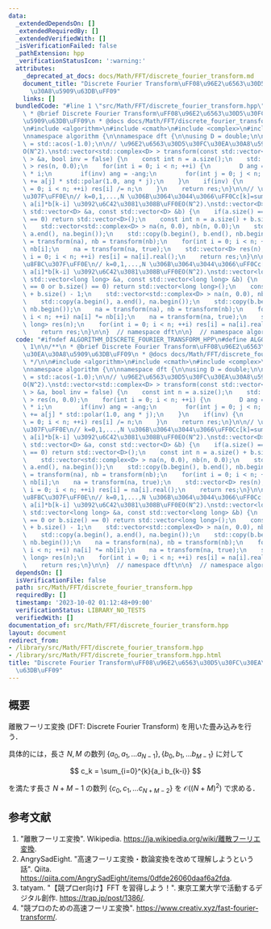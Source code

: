 ```yaml
---
data:
  _extendedDependsOn: []
  _extendedRequiredBy: []
  _extendedVerifiedWith: []
  _isVerificationFailed: false
  _pathExtension: hpp
  _verificationStatusIcon: ':warning:'
  attributes:
    _deprecated_at_docs: docs/Math/FFT/discrete_fourier_transform.md
    document_title: "Discrete Fourier Transform\uFF08\u96E2\u6563\u30D5\u30FC\u30EA\
      \u30A8\u5909\u63DB\uFF09"
    links: []
  bundledCode: "#line 1 \"src/Math/FFT/discrete_fourier_transform.hpp\"\n\n\n\n/**\n\
    \ * @brief Discrete Fourier Transform\uFF08\u96E2\u6563\u30D5\u30FC\u30EA\u30A8\
    \u5909\u63DB\uFF09\n * @docs docs/Math/FFT/discrete_fourier_transform.md\n */\n\
    \n#include <algorithm>\n#include <cmath>\n#include <complex>\n#include <vector>\n\
    \nnamespace algorithm {\n\nnamespace dft {\n\nusing D = double;\n\nconst D PI\
    \ = std::acos(-1.0);\n\n// \u96E2\u6563\u30D5\u30FC\u30EA\u30A8\u5909\u63DB\uFF0E\
    O(N^2).\nstd::vector<std::complex<D> > transform(const std::vector<std::complex<D>\
    \ > &a, bool inv = false) {\n    const int n = a.size();\n    std::vector<std::complex<D>\
    \ > res(n, 0.0);\n    for(int i = 0; i < n; ++i) {\n        D ang = 2 * PI / n\
    \ * i;\n        if(inv) ang = -ang;\n        for(int j = 0; j < n; ++j) res[i]\
    \ += a[j] * std::polar(1.0, ang * j);\n    }\n    if(inv) {\n        for(int i\
    \ = 0; i < n; ++i) res[i] /= n;\n    }\n    return res;\n}\n\n// \u7573\u307F\u8FBC\
    \u307F\uFF0E\n// k=0,1,...,N \u306B\u3064\u3044\u3066\uFF0Cc[k]=sum_{i=0}^{k}\
    \ a[i]*b[k-i] \u3092\u6C42\u3081\u308B\uFF0EO(N^2).\nstd::vector<D> convolve(const\
    \ std::vector<D> &a, const std::vector<D> &b) {\n    if(a.size() == 0 or b.size()\
    \ == 0) return std::vector<D>();\n    const int n = a.size() + b.size() - 1;\n\
    \    std::vector<std::complex<D> > na(n, 0.0), nb(n, 0.0);\n    std::copy(a.begin(),\
    \ a.end(), na.begin());\n    std::copy(b.begin(), b.end(), nb.begin());\n    na\
    \ = transform(na), nb = transform(nb);\n    for(int i = 0; i < n; ++i) na[i] *=\
    \ nb[i];\n    na = transform(na, true);\n    std::vector<D> res(n);\n    for(int\
    \ i = 0; i < n; ++i) res[i] = na[i].real();\n    return res;\n}\n\n// \u7573\u307F\
    \u8FBC\u307F\uFF0E\n// k=0,1,...,N \u306B\u3064\u3044\u3066\uFF0Cc[k]=sum_{i=0}^{k}\
    \ a[i]*b[k-i] \u3092\u6C42\u3081\u308B\uFF0EO(N^2).\nstd::vector<long long> convolve(const\
    \ std::vector<long long> &a, const std::vector<long long> &b) {\n    if(a.size()\
    \ == 0 or b.size() == 0) return std::vector<long long>();\n    const int n = a.size()\
    \ + b.size() - 1;\n    std::vector<std::complex<D> > na(n, 0.0), nb(n, 0.0);\n\
    \    std::copy(a.begin(), a.end(), na.begin());\n    std::copy(b.begin(), b.end(),\
    \ nb.begin());\n    na = transform(na), nb = transform(nb);\n    for(int i = 0;\
    \ i < n; ++i) na[i] *= nb[i];\n    na = transform(na, true);\n    std::vector<long\
    \ long> res(n);\n    for(int i = 0; i < n; ++i) res[i] = na[i].real() + 0.5;\n\
    \    return res;\n}\n\n}  // namespace dft\n\n}  // namespace algorithm\n\n\n"
  code: "#ifndef ALGORITHM_DISCRETE_FOURIER_TRANSFORM_HPP\n#define ALGORITHM_DISCRETE_FOURIER_TRANSFORM_HPP\
    \ 1\n\n/**\n * @brief Discrete Fourier Transform\uFF08\u96E2\u6563\u30D5\u30FC\
    \u30EA\u30A8\u5909\u63DB\uFF09\n * @docs docs/Math/FFT/discrete_fourier_transform.md\n\
    \ */\n\n#include <algorithm>\n#include <cmath>\n#include <complex>\n#include <vector>\n\
    \nnamespace algorithm {\n\nnamespace dft {\n\nusing D = double;\n\nconst D PI\
    \ = std::acos(-1.0);\n\n// \u96E2\u6563\u30D5\u30FC\u30EA\u30A8\u5909\u63DB\uFF0E\
    O(N^2).\nstd::vector<std::complex<D> > transform(const std::vector<std::complex<D>\
    \ > &a, bool inv = false) {\n    const int n = a.size();\n    std::vector<std::complex<D>\
    \ > res(n, 0.0);\n    for(int i = 0; i < n; ++i) {\n        D ang = 2 * PI / n\
    \ * i;\n        if(inv) ang = -ang;\n        for(int j = 0; j < n; ++j) res[i]\
    \ += a[j] * std::polar(1.0, ang * j);\n    }\n    if(inv) {\n        for(int i\
    \ = 0; i < n; ++i) res[i] /= n;\n    }\n    return res;\n}\n\n// \u7573\u307F\u8FBC\
    \u307F\uFF0E\n// k=0,1,...,N \u306B\u3064\u3044\u3066\uFF0Cc[k]=sum_{i=0}^{k}\
    \ a[i]*b[k-i] \u3092\u6C42\u3081\u308B\uFF0EO(N^2).\nstd::vector<D> convolve(const\
    \ std::vector<D> &a, const std::vector<D> &b) {\n    if(a.size() == 0 or b.size()\
    \ == 0) return std::vector<D>();\n    const int n = a.size() + b.size() - 1;\n\
    \    std::vector<std::complex<D> > na(n, 0.0), nb(n, 0.0);\n    std::copy(a.begin(),\
    \ a.end(), na.begin());\n    std::copy(b.begin(), b.end(), nb.begin());\n    na\
    \ = transform(na), nb = transform(nb);\n    for(int i = 0; i < n; ++i) na[i] *=\
    \ nb[i];\n    na = transform(na, true);\n    std::vector<D> res(n);\n    for(int\
    \ i = 0; i < n; ++i) res[i] = na[i].real();\n    return res;\n}\n\n// \u7573\u307F\
    \u8FBC\u307F\uFF0E\n// k=0,1,...,N \u306B\u3064\u3044\u3066\uFF0Cc[k]=sum_{i=0}^{k}\
    \ a[i]*b[k-i] \u3092\u6C42\u3081\u308B\uFF0EO(N^2).\nstd::vector<long long> convolve(const\
    \ std::vector<long long> &a, const std::vector<long long> &b) {\n    if(a.size()\
    \ == 0 or b.size() == 0) return std::vector<long long>();\n    const int n = a.size()\
    \ + b.size() - 1;\n    std::vector<std::complex<D> > na(n, 0.0), nb(n, 0.0);\n\
    \    std::copy(a.begin(), a.end(), na.begin());\n    std::copy(b.begin(), b.end(),\
    \ nb.begin());\n    na = transform(na), nb = transform(nb);\n    for(int i = 0;\
    \ i < n; ++i) na[i] *= nb[i];\n    na = transform(na, true);\n    std::vector<long\
    \ long> res(n);\n    for(int i = 0; i < n; ++i) res[i] = na[i].real() + 0.5;\n\
    \    return res;\n}\n\n}  // namespace dft\n\n}  // namespace algorithm\n\n#endif\n"
  dependsOn: []
  isVerificationFile: false
  path: src/Math/FFT/discrete_fourier_transform.hpp
  requiredBy: []
  timestamp: '2023-10-02 01:12:48+09:00'
  verificationStatus: LIBRARY_NO_TESTS
  verifiedWith: []
documentation_of: src/Math/FFT/discrete_fourier_transform.hpp
layout: document
redirect_from:
- /library/src/Math/FFT/discrete_fourier_transform.hpp
- /library/src/Math/FFT/discrete_fourier_transform.hpp.html
title: "Discrete Fourier Transform\uFF08\u96E2\u6563\u30D5\u30FC\u30EA\u30A8\u5909\
  \u63DB\uFF09"
---
```

## 概要

離散フーリエ変換 (DFT: Discrete Fourier Transform) を用いた畳み込みを行う．

具体的には，長さ $N, M$ の数列 $\left\{a_0, a_1, \ldots a_{N-1}\right\}, \left\{b_0, b_1, \ldots b_{M-1}\right\}$ に対して

$$
c_k = \sum_{i=0}^{k}{a_i b_{k-i}}
$$

を満たす長さ $N + M - 1$ の数列 $\left\{c_0, c_1, \ldots c_{N+M-2}\right\}$ を $\mathcal{O}\left(\left(N + M\right)^2\right)$ で求める．


## 参考文献

1. "離散フーリエ変換". Wikipedia. <https://ja.wikipedia.org/wiki/離散フーリエ変換>.
1. AngrySadEight. "高速フーリエ変換・数論変換を改めて理解しようという話". Qiita. <https://qiita.com/AngrySadEight/items/0dfde26060daaf6a2fda>.
1. tatyam. "【競プロer向け】FFT を習得しよう！". 東京工業大学で活動するデジタル創作. <https://trap.jp/post/1386/>.
1. "競プロのための高速フーリエ変換". <https://www.creativ.xyz/fast-fourier-transform/>.
